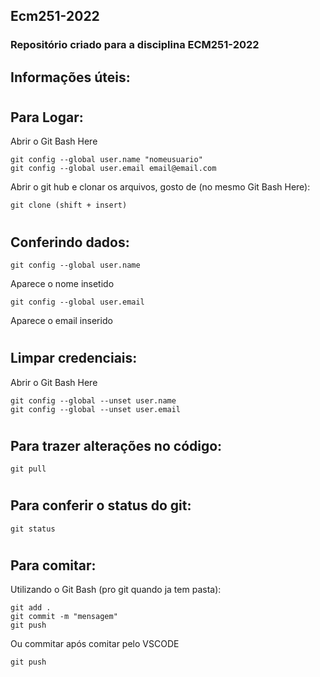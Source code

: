 ## Ecm251-2022
### Repositório criado para a disciplina ECM251-2022
 
## Informações úteis:

#
## Para Logar:
Abrir o Git Bash Here
```
git config --global user.name "nomeusuario"
git config --global user.email email@email.com
```
Abrir o git hub e clonar os arquivos, gosto de (no mesmo Git Bash Here):
```
git clone (shift + insert)
```
#
## Conferindo dados:
```
git config --global user.name 
```
Aparece o nome insetido
```
git config --global user.email 
```
Aparece o email inserido

#

## Limpar credenciais:
Abrir o Git Bash Here
```
git config --global --unset user.name 
git config --global --unset user.email 
```
#

## Para trazer alterações no código:
```
git pull
```

#

## Para conferir o status do git:
```
git status
```

#

## Para comitar:
Utilizando o Git Bash (pro git quando ja tem pasta):
```
git add .
git commit -m "mensagem"
git push
```
Ou commitar após comitar pelo VSCODE
```
git push
```